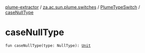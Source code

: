 [plume-extractor](../../index.md) / [za.ac.sun.plume.switches](../index.md) / [PlumeTypeSwitch](index.md) / [caseNullType](./case-null-type.md)

# caseNullType

`fun caseNullType(type: NullType): `[`Unit`](https://kotlinlang.org/api/latest/jvm/stdlib/kotlin/-unit/index.html)